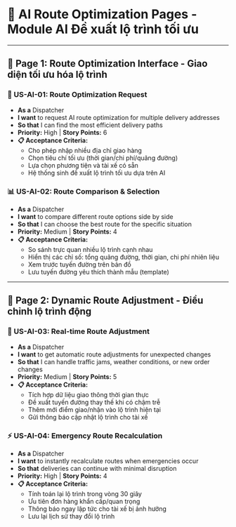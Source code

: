 # 🤖 AI Route Optimization Pages - Module AI Đề xuất lộ trình tối ưu

---

## 📄 Page 1: Route Optimization Interface - Giao diện tối ưu hóa lộ trình

### 🎯 US-AI-01: Route Optimization Request

- **As a** Dispatcher
- **I want** to request AI route optimization for multiple delivery addresses
- **So that** I can find the most efficient delivery paths
- **Priority:** High | **Story Points:** 6
- **📋 Acceptance Criteria:**
  - Cho phép nhập nhiều địa chỉ giao hàng
  - Chọn tiêu chí tối ưu (thời gian/chi phí/quãng đường)
  - Lựa chọn phương tiện và tài xế có sẵn
  - Hệ thống sinh đề xuất lộ trình tối ưu dựa trên AI

### 📊 US-AI-02: Route Comparison & Selection

- **As a** Dispatcher
- **I want** to compare different route options side by side
- **So that** I can choose the best route for the specific situation
- **Priority:** Medium | **Story Points:** 4
- **📋 Acceptance Criteria:**
  - So sánh trực quan nhiều lộ trình cạnh nhau
  - Hiển thị các chỉ số: tổng quãng đường, thời gian, chi phí nhiên liệu
  - Xem trước tuyến đường trên bản đồ
  - Lưu tuyến đường yêu thích thành mẫu (template)

---

## 📄 Page 2: Dynamic Route Adjustment - Điều chỉnh lộ trình động

### 🔄 US-AI-03: Real-time Route Adjustment

- **As a** Dispatcher
- **I want** to get automatic route adjustments for unexpected changes
- **So that** I can handle traffic jams, weather conditions, or new order changes
- **Priority:** Medium | **Story Points:** 5
- **📋 Acceptance Criteria:**
  - Tích hợp dữ liệu giao thông thời gian thực
  - Đề xuất tuyến đường thay thế khi có chậm trễ
  - Thêm mới điểm giao/nhận vào lộ trình hiện tại
  - Gửi thông báo cập nhật lộ trình cho tài xế

### ⚡ US-AI-04: Emergency Route Recalculation

- **As a** Dispatcher
- **I want** to instantly recalculate routes when emergencies occur
- **So that** deliveries can continue with minimal disruption
- **Priority:** High | **Story Points:** 4
- **📋 Acceptance Criteria:**
  - Tính toán lại lộ trình trong vòng 30 giây
  - Ưu tiên đơn hàng khẩn cấp/quan trọng
  - Thông báo ngay lập tức cho tài xế bị ảnh hưởng
  - Lưu lại lịch sử thay đổi lộ trình
  